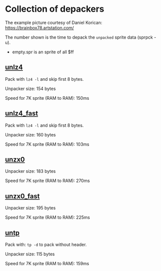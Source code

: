 # Collection of depackers

The example picture courtesy of Daniel Korican:
https://brainbox78.artstation.com/

The number shown is the time to depack the `unpacked` sprite data (sprpck -u).

* empty.spr is an sprite of all $ff

## [unlz4](unlz4.asm)

Pack with `lz4 -l` and skip first 8 bytes.

Unpacker size: 154 bytes

Speed for 7K sprite (RAM to RAM): 150ms

## [unlz4_fast](unlz4_fast.asm)

Pack with `lz4 -l` and skip first 8 bytes.

Unpacker size: 160 bytes

Speed for 7K sprite (RAM to RAM): 103ms

## [unzx0](unzx0.asm)

Unpacker size: 183 bytes

Speed for 7K sprite (RAM to RAM): 270ms

## [unzx0_fast](unzx0_fast.asm)

Unpacker size: 195 bytes

Speed for 7K sprite (RAM to RAM): 225ms

## [untp](untp.asm)

Pack with: `tp -d` to pack without header.

Unpacker size: 115 bytes

Speed for 7K sprite (RAM to RAM): 159ms
